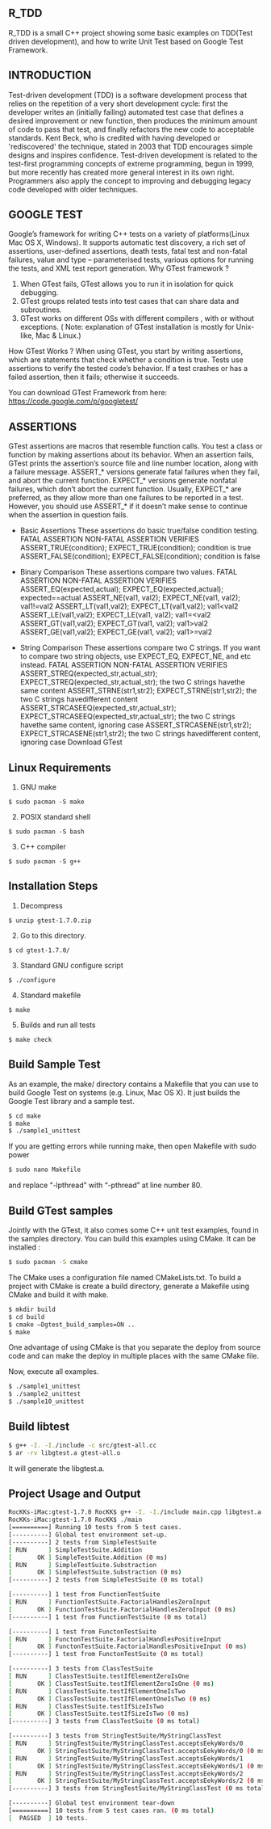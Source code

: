 R_TDD
-------------

R_TDD is a small C++ project showing some basic examples on TDD(Test driven development), and how to write Unit Test based on Google Test Framework.

INTRODUCTION
-------------

Test-driven development (TDD) is a software development process that relies on the repetition of a very short development cycle: first the developer writes an (initially failing) automated test case that defines a desired improvement or new function, then produces the minimum amount of code to pass that test, and finally refactors the new code to acceptable standards. Kent Beck, who is credited with having developed or 'rediscovered' the technique, stated in 2003 that TDD encourages simple designs and inspires confidence.
Test-driven development is related to the test-first programming concepts of extreme programming, begun in 1999, but more recently has created more general interest in its own right.
Programmers also apply the concept to improving and debugging legacy code developed with older techniques.

GOOGLE TEST
-------------

Google’s framework for writing C++ tests on a variety of platforms(Linux Mac OS X, Windows).
It supports automatic test discovery, a rich set of assertions, user-defined assertions, death tests, fatal test and non-fatal failures, value and type – parameterised tests, various options for running the tests, and XML test report generation.
Why GTest framework ?

1. When GTest fails, GTest allows you to run it in isolation for quick debugging.
2. GTest groups related tests into test cases that can share data and subroutines.
3. GTest works on different OSs with different compilers , with or without exceptions.
( Note: explanation of GTest installation is mostly for Unix-like, Mac & Linux.)

How GTest Works ?
When using GTest, you start by writing assertions, which are statements that check whether a condition is true. Tests use assertions to verify the tested code’s behavior. If a test crashes or has a failed assertion, then it fails; otherwise it succeeds.

You can download GTest Framework from here: https://code.google.com/p/googletest/

ASSERTIONS
-------------

GTest assertions are macros that resemble function calls. You test a class or function by making assertions about its behavior. When an assertion fails, GTest prints the assertion’s source file and line number location, along with a failure message.
ASSERT_* versions generate fatal failures when they fail, and abort the current function.
EXPECT_* versions generate nonfatal failures, which don’t abort the current function.
Usually, EXPECT_* are preferred, as they allow more than one failures to be reported in a test. However, you should use ASSERT_*  if it doesn’t make sense to continue when the assertion in question fails.

- Basic Assertions
These assertions do basic true/false condition testing.
FATAL ASSERTION	NON-FATAL ASSERTION	VERIFIES
ASSERT_TRUE(condition);	EXPECT_TRUE(condition);	condition is true
ASSERT_FALSE(condition);	EXPECT_FALSE(condition);	condition is false

- Binary Comparison
These assertions compare two values.
FATAL ASSERTION	NON-FATAL ASSERTION	VERIFIES
ASSERT_EQ(expected,actual);	EXPECT_EQ(expected,actual);	expected==actual
ASSERT_NE(val1, val2);	EXPECT_NE(val1, val2);	val1!=val2
ASSERT_LT(val1,val2);	EXPECT_LT(val1,val2);	val1<val2
ASSERT_LE(val1,val2);	EXPECT_LE(val1, val2);	val1=<val2
ASSERT_GT(val1,val2);	EXPECT_GT(val1, val2);	val1>val2
ASSERT_GE(val1,val2);	EXPECT_GE(val1, val2);	val1>=val2

- String Comparison
These assertions compare two C strings. If you want to compare two string objects, use EXPECT_EQ, EXPECT_NE, and etc instead.
FATAL ASSERTION	NON-FATAL ASSERTION	VERIFIES
ASSERT_STREQ(expected_str,actual_str);	EXPECT_STREQ(expected_str,actual_str);	the two C strings havethe same content
ASSERT_STRNE(str1,str2);	EXPECT_STRNE(str1,str2);	the two C strings havedifferent content
ASSERT_STRCASEEQ(expected_str,actual_str);	EXPECT_STRCASEEQ(expected_str,actual_str);	the two C strings havethe same content, ignoring case
ASSERT_STRCASENE(str1,str2);	EXPECT_STRCASENE(str1,str2);	the two C strings havedifferent content, ignoring case
Download GTest


Linux Requirements
-------------

1. GNU  make
```
$ sudo pacman -S make
```
2. POSIX standard shell
```
$ sudo pacman -S bash
```
3. C++ compiler
```
$ sudo pacman -S g++
```

Installation Steps
-------------

1. Decompress
```
$ unzip gtest-1.7.0.zip
```
2. Go to this directory.
```
$ cd gtest-1.7.0/
```
3. Standard GNU configure script
```
$ ./configure
```
4. Standard makefile
```
$ make
```
5. Builds and run all tests
```
$ make check
```

Build Sample Test
-------------

As an example, the make/ directory contains a Makefile that you can use to build Google Test on systems (e.g. Linux, Mac OS X). It just builds the Google Test library and a sample test.
```BASH
$ cd make
$ make
$ ./sample1_unittest
```
If you are getting errors while running make, then open Makefile with sudo power
```BASH
$ sudo nano Makefile
```
and replace “-lpthread” with “-pthread” at line number 80.

Build GTest samples
-------------
Jointly with the GTest, it also comes some C++ unit test examples, found in the samples directory. You can build this examples using CMake. It can be installed :
```BASH
$ sudo pacman -S cmake
```
The CMake uses a configuration file named CMakeLists.txt. To build a project with CMake is create a build directory, generate a Makefile using CMake and build it with make.
```BASH
$ mkdir build
$ cd build
$ cmake –Dgtest_build_samples=ON ..
$ make
```

One advantage of using CMake is that you separate the deploy from source code and can make the deploy in multiple places with the same CMake file.

Now, execute all examples.
```BASH
$ ./sample1_unittest
$ ./sample2_unittest
$ ./sample10_unittest
```

Build libtest
-------------
```BASH
$ g++ -I. -I./include -c src/gtest-all.cc
$ ar -rv libgtest.a gtest-all.o
```

It will generate the libgtest.a.


Project Usage and Output
-------------
```BASH
RocKKs-iMac:gtest-1.7.0 RocKK$ g++ -I. -I./include main.cpp libgtest.a -lpthread -o main
RocKKs-iMac:gtest-1.7.0 RocKK$ ./main
[==========] Running 10 tests from 5 test cases.
[----------] Global test environment set-up.
[----------] 2 tests from SimpleTestSuite
[ RUN      ] SimpleTestSuite.Addition
[       OK ] SimpleTestSuite.Addition (0 ms)
[ RUN      ] SimpleTestSuite.Substraction
[       OK ] SimpleTestSuite.Substraction (0 ms)
[----------] 2 tests from SimpleTestSuite (0 ms total)

[----------] 1 test from FunctionTestSuite
[ RUN      ] FunctionTestSuite.FactorialHandlesZeroInput
[       OK ] FunctionTestSuite.FactorialHandlesZeroInput (0 ms)
[----------] 1 test from FunctionTestSuite (0 ms total)

[----------] 1 test from FunctonTestSuite
[ RUN      ] FunctonTestSuite.FactorialHandlesPositiveInput
[       OK ] FunctonTestSuite.FactorialHandlesPositiveInput (0 ms)
[----------] 1 test from FunctonTestSuite (0 ms total)

[----------] 3 tests from ClassTestSuite
[ RUN      ] ClassTestSuite.testIfElementZeroIsOne
[       OK ] ClassTestSuite.testIfElementZeroIsOne (0 ms)
[ RUN      ] ClassTestSuite.testIfElementOneIsTwo
[       OK ] ClassTestSuite.testIfElementOneIsTwo (0 ms)
[ RUN      ] ClassTestSuite.testIfSizeIsTwo
[       OK ] ClassTestSuite.testIfSizeIsTwo (0 ms)
[----------] 3 tests from ClassTestSuite (0 ms total)

[----------] 3 tests from StringTestSuite/MyStringClassTest
[ RUN      ] StringTestSuite/MyStringClassTest.acceptsEekyWords/0
[       OK ] StringTestSuite/MyStringClassTest.acceptsEekyWords/0 (0 ms)
[ RUN      ] StringTestSuite/MyStringClassTest.acceptsEekyWords/1
[       OK ] StringTestSuite/MyStringClassTest.acceptsEekyWords/1 (0 ms)
[ RUN      ] StringTestSuite/MyStringClassTest.acceptsEekyWords/2
[       OK ] StringTestSuite/MyStringClassTest.acceptsEekyWords/2 (0 ms)
[----------] 3 tests from StringTestSuite/MyStringClassTest (0 ms total)

[----------] Global test environment tear-down
[==========] 10 tests from 5 test cases ran. (0 ms total)
[  PASSED  ] 10 tests.
```

